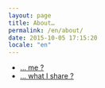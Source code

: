 ```yaml
---
layout: page
title: About…
permalink: /en/about/
date: 2015-10-05 17:15:20
locale: "en"
---
```


* [… me ?](/en/about/me/)
* [… what I share ?](/en/about/sharing/)
